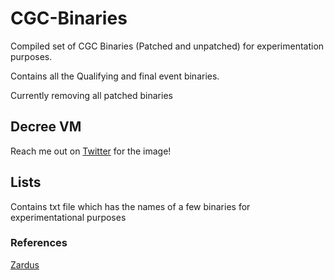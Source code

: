 # CGC-Binaries
Compiled set of CGC Binaries (Patched and unpatched) for experimentation purposes. 

Contains all the Qualifying and final event binaries.  

Currently removing all patched binaries

## Decree VM

Reach me out on [Twitter](https://twitter.com/gkgkrishna33) for the image! 

## Lists

Contains txt file which has the names of a few binaries for experimentational purposes

### References

[Zardus](https://github.com/zardus)
